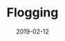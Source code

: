 ---
title: Flogging
titleID: flogging-obrien.md
key: G
rhythm: reel
date: 2019-02-12
location: Other
tags: obrien
regtuneoftheweek:
slowtuneoftheweek:
mp3_file:
mp3_source:
mp3_licence:
mp3_url:
alt_mp3_url:
source: Wellington
abc_source: Wellington Tunebook Collection
abc_url: /tunebooks/other/obrien.pdf
abc: |
    X:39
    T:Flogging
    C:Trad, arr. Paddy O'Brien
    R:reel
    I:speed 350
    M:C|
    K:G
    BG~G2 BGdG|BG~G2 Bdgd|BG~G2 BdcB|AGFG ABcA|
    BG~G2 BGdG|BG~G2 Bdgd|BG~G2 BdcB|AGFG ABcA||
    gfgd BGBd|~g2eg fgaf|gfgd BdcB|AGFG ABcA|
    gfgd BGBd|~g2 eg fgag|bgaf gedB|AGFG ABcA||
    Bdgd Bdgd|Bdgd BG G2|Ac=fc Acfc|Ac=fc AF~F2|
    Bdgd Bdgd|^cdef gfga|bgaf gedB|AGFG ABcA||
    
    

---